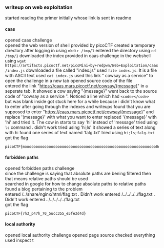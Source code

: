 

### writeup on web exploitation

started reading the primer initially whose link is sent in readme

#### caas

opened caas challenge    
opened the web version of shell provided by picoCTF 
created a temporary directory after logging in using `mkdir /tmp/1` 
entered the directory using `cd /tmp/1` 
downloaded the index provided in caas challenge in the webshell using `wget https://artifacts.picoctf.net/picoMini+by+redpwn/Web+Exploitation/caas/index.js` 
downloaded a file called "index.js" 
used `file index.js`. It is a file with ASCII text 
used `cat index.js` 
used this link " cowsay as a service" to open the challenge in a new tab 
opened source code of the file  
entered the link "https://caas.mars.picoctf.net/cowsay/{message}" in a seperate tab. It showed a cow saying "{message}" 
went back to the source code of "cowsay as a service ". Noticed a line which had `<code></code> ` but was blank inside 
got stuck here for a while because i didn't know what to enter 
after going through the indexes and writeups found that you are supposed to enter "https://caas.mars.picoctf.net/cowsay/{message}" and replace '(message}' with 
what you want to enter 
replaced '{message}' with 'hi' and tried it. The cow in starts to say 'hi' instead of 'message' 
tried using `ls` command . didn't work 
tried using 'hi;ls' it showed a series of text along with hi 
found one series of text named 'falg.txt' 
tried using `hi;ls;falg.txt`  
got the flag  
``` 
picoCTF{moooooooooooooooooooooooooooooooooooooooooooooooooooooooooooo0o} 
``` 
 
#### forbidden paths 
 
opened forbidden paths challenge  
since the challenge is saying that absolute paths are bening filtered then that means relative paths should be used  
searched in google for how to change absolute paths to relative paths  
found a blog pertaining to the problem  
entered /../share/nginx/html/flag.txt . Didn't work 
entered /../../../../flag.txt . Didn't work 
entered ../../../../../flag.txt  
got the flag 
``` 
picoCTF{7h3_p47h_70_5ucc355_e5fe3d4d} 
``` 

#### local authority

opened local authority challenge
opened page source 
checked everything 
used inspect t
